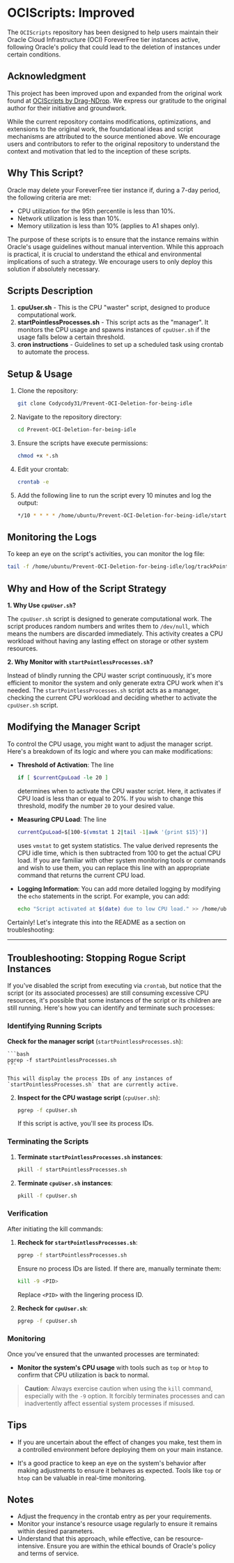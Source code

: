 # OCIScripts: Improved

The `OCIScripts` repository has been designed to help users maintain their Oracle Cloud Infrastructure (OCI) ForeverFree tier instances active, following Oracle's policy that could lead to the deletion of instances under certain conditions.

## Acknowledgment

This project has been improved upon and expanded from the original work found at [OCIScripts by Drag-NDrop](https://github.com/Drag-NDrop/OCIScripts). We express our gratitude to the original author for their initiative and groundwork.

While the current repository contains modifications, optimizations, and extensions to the original work, the foundational ideas and script mechanisms are attributed to the source mentioned above. We encourage users and contributors to refer to the original repository to understand the context and motivation that led to the inception of these scripts.

## Why This Script?

Oracle may delete your ForeverFree tier instance if, during a 7-day period, the following criteria are met:

* CPU utilization for the 95th percentile is less than 10%.
* Network utilization is less than 10%.
* Memory utilization is less than 10% (applies to A1 shapes only).

The purpose of these scripts is to ensure that the instance remains within Oracle's usage guidelines without manual intervention. While this approach is practical, it is crucial to understand the ethical and environmental implications of such a strategy. We encourage users to only deploy this solution if absolutely necessary.

## Scripts Description

1. **cpuUser.sh** - This is the CPU "waster" script, designed to produce computational work.
2. **startPointlessProcesses.sh** - This script acts as the "manager". It monitors the CPU usage and spawns instances of `cpuUser.sh` if the usage falls below a certain threshold.
3. **cron instructions** - Guidelines to set up a scheduled task using crontab to automate the process.

## Setup & Usage

1. Clone the repository:

   ```bash
   git clone Codycody31/Prevent-OCI-Deletion-for-being-idle
   ```

2. Navigate to the repository directory:

   ```bash
   cd Prevent-OCI-Deletion-for-being-idle
   ```

3. Ensure the scripts have execute permissions:

   ```bash
   chmod +x *.sh
   ```

4. Edit your crontab:

   ```bash
   crontab -e
   ```

5. Add the following line to run the script every 10 minutes and log the output:

   ```bash
   */10 * * * * /home/ubuntu/Prevent-OCI-Deletion-for-being-idle/startPointlessProcesses.sh
   ```

## Monitoring the Logs

To keep an eye on the script's activities, you can monitor the log file:

```bash
tail -f /home/ubuntu/Prevent-OCI-Deletion-for-being-idle/log/trackPointlessWork.log
```

## Why and How of the Script Strategy

**1. Why Use `cpuUser.sh`?**

The `cpuUser.sh` script is designed to generate computational work. The script produces random numbers and writes them to `/dev/null`, which means the numbers are discarded immediately. This activity creates a CPU workload without having any lasting effect on storage or other system resources.

**2. Why Monitor with `startPointlessProcesses.sh`?**

Instead of blindly running the CPU waster script continuously, it's more efficient to monitor the system and only generate extra CPU work when it's needed. The `startPointlessProcesses.sh` script acts as a manager, checking the current CPU workload and deciding whether to activate the `cpuUser.sh` script.

## Modifying the Manager Script

To control the CPU usage, you might want to adjust the manager script. Here's a breakdown of its logic and where you can make modifications:

* **Threshold of Activation**:
  The line

  ```bash
  if [ $currentCpuLoad -le 20 ]
  ```

  determines when to activate the CPU waster script. Here, it activates if CPU load is less than or equal to 20%. If you wish to change this threshold, modify the number `20` to your desired value.

* **Measuring CPU Load**:
  The line

  ```bash
  currentCpuLoad=$[100-$(vmstat 1 2|tail -1|awk '{print $15}')]
  ```

  uses `vmstat` to get system statistics. The value derived represents the CPU idle time, which is then subtracted from 100 to get the actual CPU load. If you are familiar with other system monitoring tools or commands and wish to use them, you can replace this line with an appropriate command that returns the current CPU load.

* **Logging Information**:
  You can add more detailed logging by modifying the `echo` statements in the script. For example, you can add:

  ```bash
  echo "Script activated at $(date) due to low CPU load." >> /home/ubuntu/Prevent-OCI-Deletion-for-being-idle/log/trackPointlessWork.log
  ```

Certainly! Let's integrate this into the README as a section on troubleshooting:

---

## Troubleshooting: Stopping Rogue Script Instances

If you've disabled the script from executing via `crontab`, but notice that the script (or its associated processes) are still consuming excessive CPU resources, it's possible that some instances of the script or its children are still running. Here's how you can identify and terminate such processes:

### Identifying Running Scripts

   **Check for the manager script** (`startPointlessProcesses.sh`):

    ```bash
    pgrep -f startPointlessProcesses.sh
    ```

    This will display the process IDs of any instances of `startPointlessProcesses.sh` that are currently active.

2. **Inspect for the CPU wastage script** (`cpuUser.sh`):

    ```bash
    pgrep -f cpuUser.sh
    ```

    If this script is active, you'll see its process IDs.

### Terminating the Scripts

1. **Terminate `startPointlessProcesses.sh` instances**:

    ```bash
    pkill -f startPointlessProcesses.sh
    ```

2. **Terminate `cpuUser.sh` instances**:

    ```bash
    pkill -f cpuUser.sh
    ```

### Verification

After initiating the kill commands:

1. **Recheck for `startPointlessProcesses.sh`**:

    ```bash
    pgrep -f startPointlessProcesses.sh
    ```

    Ensure no process IDs are listed. If there are, manually terminate them:

    ```bash
    kill -9 <PID>
    ```

    Replace `<PID>` with the lingering process ID.

2. **Recheck for `cpuUser.sh`**:

    ```bash
    pgrep -f cpuUser.sh
    ```

### Monitoring

Once you've ensured that the unwanted processes are terminated:

* **Monitor the system's CPU usage** with tools such as `top` or `htop` to confirm that CPU utilization is back to normal.

> **Caution**: Always exercise caution when using the `kill` command, especially with the `-9` option. It forcibly terminates processes and can inadvertently affect essential system processes if misused.

## Tips

* If you are uncertain about the effect of changes you make, test them in a controlled environment before deploying them on your main instance.
  
* It's a good practice to keep an eye on the system's behavior after making adjustments to ensure it behaves as expected. Tools like `top` or `htop` can be valuable in real-time monitoring.

## Notes

* Adjust the frequency in the crontab entry as per your requirements.
* Monitor your instance's resource usage regularly to ensure it remains within desired parameters.
* Understand that this approach, while effective, can be resource-intensive. Ensure you are within the ethical bounds of Oracle's policy and terms of service.
